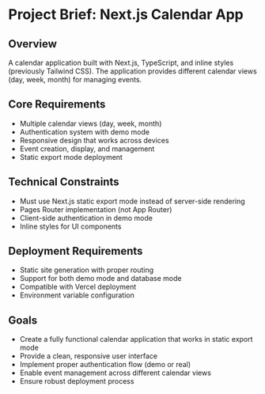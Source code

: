 # Project Brief: Next.js Calendar App

## Overview
A calendar application built with Next.js, TypeScript, and inline styles (previously Tailwind CSS). The application provides different calendar views (day, week, month) for managing events.

## Core Requirements
- Multiple calendar views (day, week, month)
- Authentication system with demo mode
- Responsive design that works across devices
- Event creation, display, and management
- Static export mode deployment

## Technical Constraints
- Must use Next.js static export mode instead of server-side rendering
- Pages Router implementation (not App Router)
- Client-side authentication in demo mode
- Inline styles for UI components

## Deployment Requirements
- Static site generation with proper routing
- Support for both demo mode and database mode
- Compatible with Vercel deployment
- Environment variable configuration

## Goals
- Create a fully functional calendar application that works in static export mode
- Provide a clean, responsive user interface
- Implement proper authentication flow (demo or real)
- Enable event management across different calendar views
- Ensure robust deployment process 